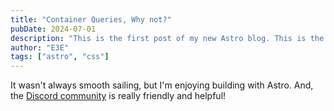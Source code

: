 ```yaml
---
title: "Container Queries, Why not?"
pubDate: 2024-07-01
description: "This is the first post of my new Astro blog. This is the first post of my new Astro blog. This is the first post of my new Astro blog. This is the first post of my new Astro blog. This is the first post of my new Astro blog. This is the first post of my new Astro blog. of my new Astro blog. This is the first post of my new Astro blog. This is the first post of my new Astro blog. This is the first post of my new Astro blog 2sadga fadsgasd gasg "
author: "E3E"
tags: ["astro", "css"]
---
```


It wasn't always smooth sailing, but I'm enjoying building with Astro. And, the [Discord community](https://astro.build/chat) is really friendly and helpful!
